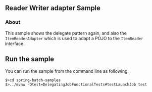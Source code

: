 ## Reader Writer adapter Sample

### About

This sample shows the delegate pattern again, and also the
`ItemReaderAdapter` which is used to adapt a POJO to the
`ItemReader` interface.

## Run the sample

You can run the sample from the command line as following:

```
$>cd spring-batch-samples
$>../mvnw -Dtest=DelegatingJobFunctionalTests#testLaunchJob test
```